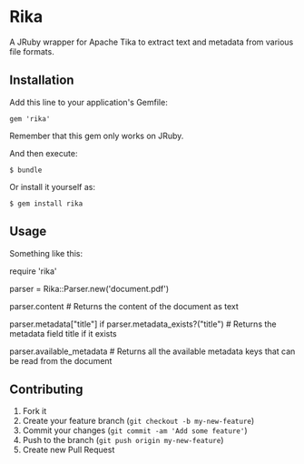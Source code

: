 # Rika

A JRuby wrapper for Apache Tika to extract text and metadata from various file formats.

## Installation

Add this line to your application's Gemfile:

    gem 'rika'

Remember that this gem only works on JRuby.

And then execute:

    $ bundle

Or install it yourself as:

    $ gem install rika

## Usage

Something like this:

require 'rika'

parser = Rika::Parser.new('document.pdf')

parser.content # Returns the content of the document as text

parser.metadata["title"] if parser.metadata_exists?("title") # Returns the metadata field title if it exists 

parser.available_metadata # Returns all the available metadata keys that can be read from the document

## Contributing

1. Fork it
2. Create your feature branch (`git checkout -b my-new-feature`)
3. Commit your changes (`git commit -am 'Add some feature'`)
4. Push to the branch (`git push origin my-new-feature`)
5. Create new Pull Request

